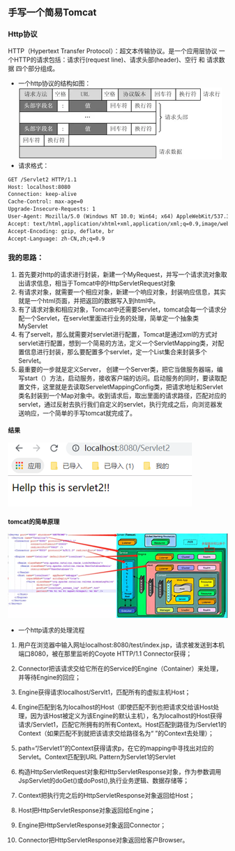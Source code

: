## 手写一个简易Tomcat
### Http协议
  HTTP（Hypertext Transfer Protocol）：超文本传输协议。是一个应用层协议
  一个HTTP的请求包括：请求行(request line)、请求头部(header)、空行 和 请求数据 四个部分组成。
-  一个http协议的结构如图：
 ![http](https://github.com/qiujunlin/MyTomcat/blob/master/src/main/resources/http%E8%AF%B7%E6%B1%82%E5%A4%B4.webp "http")
-  请求格式：
  
  ```html
GET /Servlet2 HTTP/1.1
Host: localhost:8080
Connection: keep-alive
Cache-Control: max-age=0
Upgrade-Insecure-Requests: 1
User-Agent: Mozilla/5.0 (Windows NT 10.0; Win64; x64) AppleWebKit/537.36 (KHTML, like Gecko) Chrome/75.0.3770.100 Safari/537.36
Accept: text/html,application/xhtml+xml,application/xml;q=0.9,image/webp,image/apng,*/*;q=0.8,application/signed-exchange;v=b3
Accept-Encoding: gzip, deflate, br
Accept-Language: zh-CN,zh;q=0.9
```

### 我的思路：
1. 首先要对http的请求进行封装，新建一个MyRequest，并写一个请求流对象取出请求信息，相当于Tomcat中的HttpServletRequest对象
2. 有请求对象，就需要一个相应对象，新建一个响应对象，封装响应信息，其实就是一个html页面，并把返回的数据写入到html中。
3. 有了请求对象和相应对象，Tomcat中还需要Servlet，tomcat会每一个请求分配一个Servlet，在servlet里面进行业务的处理，简单定一个抽象类MyServlet
4. 有了servelt，那么就需要对servlet进行配置，Tomcat是通过xml的方式对servlet进行配置，想到一个简易的方法，定义一个ServletMapping类，对配置信息进行封装，那么要配置多个servlet，定一个List集合来封装多个Servlet。
5. 最重要的一步就是定义Server， 创建一个Server类，把它当做服务器端，编写start（）方法，启动服务，接收客户端的访问。启动服务的同时，要读取配置文件，这里就是去读取ServeletMappingConfig类，把请求地址和Servlet类名封装到一个Map对象中。收到请求后，取出里面的请求路径，匹配对应的servlet，通过反射去执行我们自定义的servlet，执行完成之后，向浏览器发送响应，一个简单的手写tomcat就完成了。


#### 结果

![result](https://github.com/qiujunlin/MyTomcat/blob/master/src/main/resources/result.png "result")

####  tomcat的简单原理
![tomcat](https://github.com/qiujunlin/MyTomcat/blob/master/src/main/resources/tomcat.png "tomcat")

- 一个http请求的处理流程

1. 用户在浏览器中输入网址localhost:8080/test/index.jsp，请求被发送到本机端口8080，被在那里监听的Coyote HTTP/1.1 Connector获得；

2. Connector把该请求交给它所在的Service的Engine（Container）来处理，并等待Engine的回应；

3. Engine获得请求localhost/Servlt1，匹配所有的虚拟主机Host；

4. Engine匹配到名为localhost的Host（即使匹配不到也把请求交给该Host处理，因为该Host被定义为该Engine的默认主机），名为localhost的Host获得请求/Servlet1，匹配它所拥有的所有Context。Host匹配到路径为/Servlet1的Context（如果匹配不到就把该请求交给路径名为“ ”的Context去处理）；

5. path=“/Servlet1”的Context获得请求p，在它的mapping中寻找出对应的Servlet。Context匹配到URL Pattern为Servlet1的Servlet
6. 构造HttpServletRequest对象和HttpServletResponse对象，作为参数调用JspServlet的doGet()或doPost(),执行业务逻辑、数据存储等；
7. Context把执行完之后的HttpServletResponse对象返回给Host；
8. Host把HttpServletResponse对象返回给Engine；
9. Engine把HttpServletResponse对象返回Connector；
10. Connector把HttpServletResponse对象返回给客户Browser。


